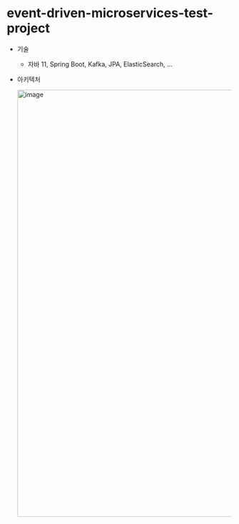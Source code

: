 # event-driven-microservices-test-project

- 기술
  - 자바 11, Spring Boot, Kafka, JPA, ElasticSearch, ...

- 아키텍처

  <img width="957" alt="image" src="https://user-images.githubusercontent.com/84627144/210378253-48be6923-6146-4743-a27c-0238519b06c3.png">
